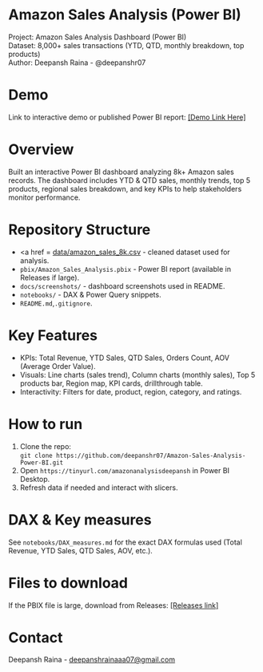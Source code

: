 # Amazon Sales Analysis (Power BI)

Project: Amazon Sales Analysis Dashboard (Power BI)  
Dataset: 8,000+ sales transactions (YTD, QTD, monthly breakdown, top products)  
Author: Deepansh Raina - @deepanshr07

# Demo
Link to interactive demo or published Power BI report: [\[Demo Link Here\]](https://tinyurl.com/amazonanalysisdeepansh)

# Overview
Built an interactive Power BI dashboard analyzing 8k+ Amazon sales records. The dashboard includes YTD & QTD sales, monthly trends, top 5 products, regional sales breakdown, and key KPIs to help stakeholders monitor performance.

# Repository Structure
- <a href = [data/amazon_sales_8k.csv](https://github.com/deepanshr07/Amazon-Sales-Analysis-Power-BI/blob/main/Amazon_Combined_Data.xlsx) - cleaned dataset used for analysis.  
- `pbix/Amazon_Sales_Analysis.pbix` - Power BI report (available in Releases if large).  
- `docs/screenshots/` - dashboard screenshots used in README.  
- `notebooks/` - DAX & Power Query snippets.  
- `README.md`,`.gitignore`.

# Key Features
- KPIs: Total Revenue, YTD Sales, QTD Sales, Orders Count, AOV (Average Order Value).  
- Visuals: Line charts (sales trend), Column charts (monthly sales), Top 5 products bar, Region map, KPI cards, drillthrough table.  
- Interactivity: Filters for date, product, region, category, and ratings.

# How to run
1. Clone the repo:  
   `git clone https://github.com/deepanshr07/Amazon-Sales-Analysis-Power-BI.git`  
2. Open `https://tinyurl.com/amazonanalysisdeepansh` in Power BI Desktop.  
3. Refresh data if needed and interact with slicers.

# DAX & Key measures
See `notebooks/DAX_measures.md` for the exact DAX formulas used (Total Revenue, YTD Sales, QTD Sales, AOV, etc.).

# Files to download
If the PBIX file is large, download from Releases: [\[Releases link\]](https://tinyurl.com/amazonanalysisdeepansh)

# Contact
Deepansh Raina - deepanshrainaaa07@gmail.com
